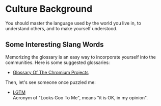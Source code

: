 #	Culture Background

You should master the language used by the world you live in, to understand others, and to make yourself understood.

##	Some Interesting Slang Words

Memorizing the glossary is an easy way to incorporate yourself into the communities. Here is some suggested glossaries:

*	[Glossary Of The Chromium Projects](http://www.chromium.org/glossary)

Then, let's see someone once puzzled me:

*	[LGTM](http://www.lgtm.in)  
	Acronym of "Looks Goo To Me", means "it is OK, in my opinion".
